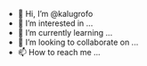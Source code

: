 - 👋 Hi, I’m @kalugrofo
- 👀 I’m interested in ...
- 🌱 I’m currently learning ...
- 💞️ I’m looking to collaborate on ...
- 📫 How to reach me ...

<!---
kalugrofo/kalugrofo is a ✨ special ✨ repository because its `README.md` (this file) appears on your GitHub profile.
You can click the Preview link to take a look at your changes.
--->
